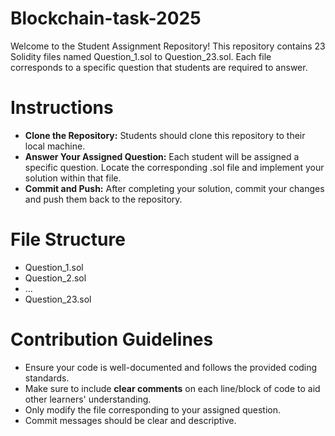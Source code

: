 # Blockchain-task-2025
Welcome to the Student Assignment Repository! This repository contains 23 Solidity files named Question_1.sol to Question_23.sol. Each file corresponds to a specific question that students are required to answer.
# Instructions
 * **Clone the Repository:** Students should clone this repository to their local machine.
 * **Answer Your Assigned Question:** Each student will be assigned a specific question. Locate the corresponding .sol file and implement your solution within that file.
 * **Commit and Push:** After completing your solution, commit your changes and push them back to the repository.
# File Structure
* Question_1.sol
* Question_2.sol
* ...
* Question_23.sol
# Contribution Guidelines
* Ensure your code is well-documented and follows the provided coding standards.
* Make sure to include **clear comments** on each line/block of code to aid other learners' understanding.
* Only modify the file corresponding to your assigned question.
* Commit messages should be clear and descriptive.

